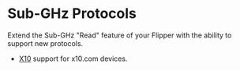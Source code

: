 # Sub-GHz Protocols
Extend the Sub-GHz "Read" feature of your Flipper with the ability to support new protocols.

- [X10](./x10/README.md) support for x10.com devices.